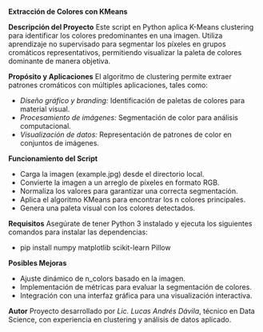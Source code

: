 **Extracción de Colores con KMeans**


**Descripción del Proyecto**
Este script en Python aplica K-Means clustering para identificar los colores predominantes en una imagen. Utiliza aprendizaje no supervisado para segmentar los píxeles en grupos cromáticos representativos, permitiendo visualizar la paleta de colores dominante de manera objetiva.

**Propósito y Aplicaciones**
El algoritmo de clustering permite extraer patrones cromáticos con múltiples aplicaciones, tales como:
- *Diseño gráfico y branding:* Identificación de paletas de colores para material visual.
- *Procesamiento de imágenes:* Segmentación de color para análisis computacional.
- *Visualización de datos:* Representación de patrones de color en conjuntos de imágenes.

**Funcionamiento del Script**
- Carga la imagen (example.jpg) desde el directorio local.
- Convierte la imagen a un arreglo de píxeles en formato RGB.
- Normaliza los valores para garantizar una correcta segmentación.
- Aplica el algoritmo KMeans para encontrar los n colores principales.
- Genera una paleta visual con los colores detectados.

**Requisitos**
Asegúrate de tener Python 3 instalado y ejecuta los siguientes comandos para instalar las dependencias:
- pip install numpy matplotlib scikit-learn Pillow

**Posibles Mejoras**
- Ajuste dinámico de n_colors basado en la imagen.
- Implementación de métricas para evaluar la segmentación de colores.
- Integración con una interfaz gráfica para una visualización interactiva.

**Autor**
Proyecto desarrollado por *Lic. Lucas Andrés Dávila*, técnico en Data Science, con experiencia en clustering y análisis de datos aplicado.
